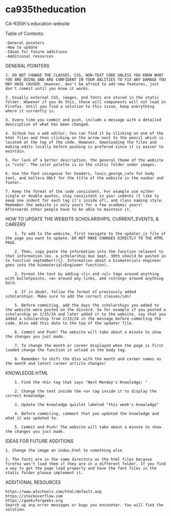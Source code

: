 # ca935theducation
 CA-935th's education website

Table of Contents:

    -General pointers
    -How to update
    -Ideas for future additions
    -Additional resources

GENERAL POINTERS

    1. DO NOT CHANGE THE CLASSES, CSS, NON-TEXT CODE UNLESS YOU KNOW WHAT YOU ARE DOING AND ARE CONFIDENT IN YOUR ABLITIES TO FIX ANY DAMAGE YOU MAY HAVE CAUSED. However, don't be afraid to add new features, just don't commit until you know it works. 

    2. Usually external CSS, images, and fonts are stored in the static folder. However if you do this, these will components will not load in Firefox. Until you find a solution to this issue, keep everything where it currently is. 

    3. Every time you commit and push, include a message with a detailed description of what has been changed.

    4. Github has a web editor. You can find it by clicking on one of the html files and then clicking on the arrow next to the pencil which is located at the top of the code. However, downloading the files and making edits locally before pushing is prefered since it is easier to maintain. 

    5. For lack of a better description, the general theme of the website is "cute". The color palette is in the static folder under images. 

    6. Use the font cocogoose for headers, louis_george_cafe for body text, and kollera ONLY for the title of the website in the navbar and footer.

    7. Keep the format of the code consistent. For example use either single or double quotes, stay consistent in your indents (I like to keep one indent for each tag it's inside of), and class naming style. Remember the website is only yours for a few academic years! Afterwards other people have to be able to maintain it. 


HOW TO UPDATE THE WEBSITE
    SCHOLARSHIPS, CURRENT_EVENTS, & CAREERS
    
        1. To add to the website, first navigate to the updater.js file of the page you want to update. DO NOT MAKE CHANGES DIRECTLY TO THE HTML PAGE.

        2. Then, copy paste the information into the function relavent to that information (ex. a scholarship due Sept. 30th should be pasted in to function september(){}. Information about a biomaterials engineer goes into the biomaterialsEngineer function). 
        
        3. Format the text by adding <li> and <ul> tags around anything with bulletpoints, <a> around any links, and <strong> around anything bold.

        4. If in doubt, follow the format of previously added scholarships. Make sure to add the correct classes/ids!

        5. Before commiting, add the days the scholarships you added to the website were posted on the discord. So for example if you posted a scholarship on 2/15/24 and later added it to the website, say that you added a scholarship from 2/15/24 in the message before commiting the code. Also add this date to the top of the updater file. 

        6. Commit and Push! The website will take about a minute to show the changes you just made. 

        7. To change the month or career displayed when the page is first loaded change the function in onload in the body tag. 

        8. Remember to shift the divs with the month and career names as the month and latest career article changes!

   KNOWLEDGE.HTML
   
        1. Find the <h1> tag that says "Next Monday's Knowledge: "

        2. Change the text inside the <a> tag inside it to display the correct knowledge.

        3. Update the knowledge quizlet labeled "this week's knowledge"

        4. Before commiting, comment that you updated the knowledge and what it was updated to.

        5. Commit and Push! The website will take about a minute to show the changes you just made. 


IDEAS FOR FUTURE ADDITIONS

    1. Change the image on index.html to something else

    2. The fonts are in the same directory as the html files because firefox won't load them if they are in a different folder. If you find a way to get the page load properly and have the font files in the static folder please implement it. 



ADDITIONAL RESOURCES

    https://www.w3schools.com/html/default.asp
    https://stackoverflow.com
    https://geeksforgeeks.org
    Search up any error messages or bugs you encounter. You will find the solution.




    





